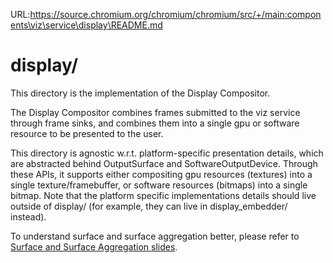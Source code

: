 URL:https://source.chromium.org/chromium/chromium/src/+/main:components\viz\service\display\README.md
# display/

This directory is the implementation of the Display Compositor.

The Display Compositor combines frames submitted to the viz service through
frame sinks, and combines them into a single gpu or software resource to be
presented to the user.

This directory is agnostic w.r.t. platform-specific presentation details, which
are abstracted behind OutputSurface and SoftwareOutputDevice. Through these
APIs, it supports either compositing gpu resources (textures) into a single
texture/framebuffer, or software resources (bitmaps) into a single bitmap. Note
that the platform specific implementations details should live outside of
display/ (for example, they can live in display_embedder/ instead).

To understand surface and surface aggregation better, please refer to
[Surface and Surface Aggregation slides](https://docs.google.com/presentation/d/14FlKgkh0-4VvM5vLeCV8OTA7YoBasWlwKIJyNnUJltM/edit?usp=sharing).
